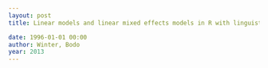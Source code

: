 ```yaml
---
layout: post
title: Linear models and linear mixed effects models in R with linguistic applications

date: 1996-01-01 00:00
author: Winter, Bodo
year: 2013
---
```



